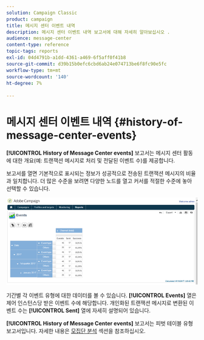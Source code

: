 ```yaml
---
solution: Campaign Classic
product: campaign
title: 메시지 센터 이벤트 내역
description: 메시지 센터 이벤트 내역 보고서에 대해 자세히 알아보십시오 .
audience: message-center
content-type: reference
topic-tags: reports
exl-id: 04d4791b-a1dd-4361-a469-6f5aff0f41b8
source-git-commit: d39b15b0efc6cbd6ab24e074713be6f8fc90e5fc
workflow-type: tm+mt
source-wordcount: '140'
ht-degree: 7%

---
```


# 메시지 센터 이벤트 내역 {#history-of-message-center-events}

**[!UICONTROL History of Message Center events]** 보고서는 메시지 센터 활동에 대한 개요(예: 트랜잭션 메시지로 처리 및 전달된 이벤트 수)를 제공합니다.

보고서를 열면 기본적으로 표시되는 정보가 성공적으로 전송된 트랜잭션 메시지의 비율과 일치합니다. 더 많은 수준을 보려면 다양한 노드를 열고 커서를 적절한 수준에 놓아 선택할 수 있습니다.

![](assets/messagecenter_reporting_001.png)

기간별 각 이벤트 유형에 대한 데이터를 볼 수 있습니다. **[!UICONTROL Events]** 열은 제어 인스턴스당 받은 이벤트 수에 해당합니다. 개인화된 트랜잭션 메시지로 변환된 이벤트 수는 **[!UICONTROL Sent]** 열에 자세히 설명되어 있습니다.

**[!UICONTROL History of Message Center events]** 보고서는 피벗 테이블 유형 보고서입니다. 자세한 내용은 [모집단 분석](../../reporting/using/about-descriptive-analysis.md) 섹션을 참조하십시오.
